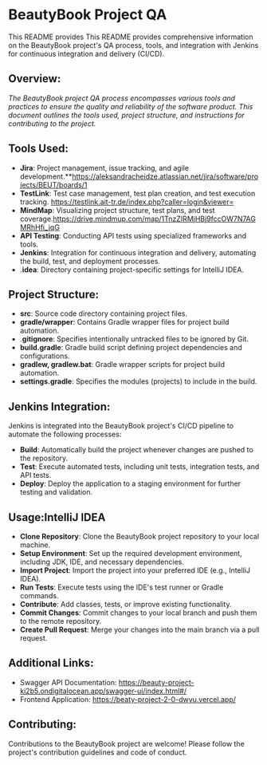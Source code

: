 # **BeautyBook Project QA**
This README provides This README provides comprehensive information on the BeautyBook project's QA process, tools, 
and integration with Jenkins for continuous integration and delivery (CI/CD).

## Overview:
_The BeautyBook project QA process encompasses various tools and practices to ensure the quality and reliability of the software product. 
This document outlines the tools used, project structure, and instructions for contributing to the project._

## Tools Used:
* **Jira**: Project management, issue tracking, and agile development.**https://aleksandracheidze.atlassian.net/jira/software/projects/BEUT/boards/1
* **TestLink**: Test case management, test plan creation, and test execution tracking. https://testlink.ait-tr.de/index.php?caller=login&viewer=
* **MindMap**: Visualizing project structure, test plans, and test coverage.https://drive.mindmup.com/map/1TnzZIRMjHBj9fccOW7N7AGMRhHfi_jqG
* **API Testing**: Conducting API tests using specialized frameworks and tools.
* **Jenkins**: Integration for continuous integration and delivery, automating the build, test, and deployment processes.
* .**idea**: Directory containing project-specific settings for IntelliJ IDEA.

## Project Structure:
* **src**: Source code directory containing project files.
* **gradle/wrapper**: Contains Gradle wrapper files for project build automation.
* .**gitignore**: Specifies intentionally untracked files to be ignored by Git.
* **build.gradle**: Gradle build script defining project dependencies and configurations.
* **gradlew, gradlew.bat**: Gradle wrapper scripts for project build automation.
* **settings.gradle**: Specifies the modules (projects) to include in the build.

## Jenkins Integration:
Jenkins is integrated into the BeautyBook project's CI/CD pipeline to automate the following processes:
* **Build**: Automatically build the project whenever changes are pushed to the repository.
* **Test**: Execute automated tests, including unit tests, integration tests, and API tests.
* **Deploy**: Deploy the application to a staging environment for further testing and validation.

## Usage:IntelliJ IDEA
* **Clone Repository**: Clone the BeautyBook project repository to your local machine.
* **Setup Environment**: Set up the required development environment, including JDK, IDE, and necessary dependencies.
* **Import Project**: Import the project into your preferred IDE (e.g., IntelliJ IDEA).
* **Run Tests**: Execute tests using the IDE's test runner or Gradle commands.
* **Contribute**: Add classes, tests, or improve existing functionality.
* **Commit Changes**: Commit changes to your local branch and push them to the remote repository.
* **Create Pull Request**: Merge your changes into the main branch via a pull request.

## Additional Links:
* Swagger API Documentation: https://beauty-project-ki2b5.ondigitalocean.app/swagger-ui/index.html#/
* Frontend Application: https://beaty-project-2-0-dwyu.vercel.app/

## Contributing:
Contributions to the BeautyBook project are welcome! Please follow the project's contribution guidelines and code of conduct.

